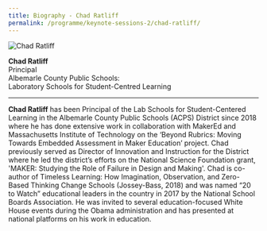 ```yaml
---
title: Biography - Chad Ratliff 
permalink: /programme/keynote-sessions-2/chad-ratliff/
---
```


<div style="width:150px"><img src="/images/Photo_Chad Ratliff.jpg" alt="Chad Ratliff" /></div>

**Chad Ratliff**<br>
Principal<br>
Albemarle County Public Schools:<br> 
Laboratory Schools for Student-Centred Learning


---

**Chad Ratliff** has been Principal of the Lab Schools for Student-Centered Learning in the Albemarle County Public Schools (ACPS) District since 2018 where he has done extensive work in collaboration with MakerEd and Massachusetts Institute of Technology on the ‘Beyond Rubrics: Moving Towards Embedded Assessment in Maker Education’ project. Chad previously served as Director of Innovation and Instruction for the District where he led the district’s efforts on the National Science Foundation grant, 'MAKER: Studying the Role of Failure in Design and Making'. Chad is co-author of Timeless Learning: How Imagination, Observation, and Zero-Based Thinking Change Schools (Jossey-Bass, 2018) and was named “20 to Watch” educational leaders in the country in 2017 by the National School Boards Association. He was invited to several education-focused White House events during the Obama administration and has presented at national platforms on his work in education.
